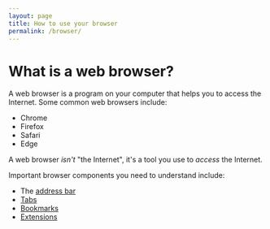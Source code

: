 ```yaml
---
layout: page
title: How to use your browser
permalink: /browser/
---
```


# What is a web browser?

A web browser is a program on your computer that helps you to access the Internet. Some common web browsers include:

- Chrome
- Firefox
- Safari
- Edge

A web browser _isn't_ "the Internet", it's a tool you use to _access_ the Internet.

Important browser components you need to understand include:

- The [address bar](/browser/address-bar)
- [Tabs](/browser/tabs)
- [Bookmarks](/browser/bookmarks)
- [Extensions](/browser/extensions)